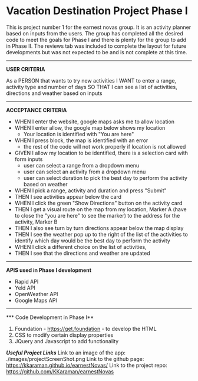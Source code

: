 # Vacation Destination Project Phase I
This is project number 1 for the earnest novas group.  It is an activity planner based on inputs from the users.  The group has completed all the desired code to meet the goals for Phase I and there is plenty for the group to add in Phase II.  The reviews tab was included to complete the layout for future developments but was not expected to be and is not complete at this time.  

***

**USER CRITERIA** 

As a PERSON that wants to try new activities
I WANT to enter a range, activity type and number of days
SO THAT I can see a list of activities, directions and weather based on inputs 

***

**ACCEPTANCE CRITERIA**
* WHEN I enter the website, google maps asks me to allow location
* WHEN I enter allow, the google map below shows my location
    - Your location is identified with "You are here"
* WHEN I press block, the map is identified with an error
    - the rest of the code will not work properly if location is not allowed
* GIVEN I allow my location to be identified, there is a selection card with form inputs
    - user can select a range from a dropdown menu
    - user can select an activity from a dropdown menu
    - user can select duration to pick the best day to perform the activity based on weather
* WHEN I pick a range, activity and duration and press "Submit"
* THEN I see activities appear below the card
* WHEN I click the green "Show Directions" button on the activity card
* THEN I get a visual route on the map from my location, Marker A (have to close the "you are here" to see the marker) to the address for the activity, Marker B
* THEN I also see turn by turn directions appear below the map display
* THEN I see the weather pop up to the right of the list of the activities to identify which day would be the best day to perform the activity
* WHEN I click a different choice on the list of activities, 
* THEN I see that the directions and weather are updated

***

**APIS used in Phase I development**
* Rapid API
* Yeld API
* OpenWeather API
* Google Maps API

***

*** Code Development in Phase I**
1. Foundation - https://get.foundation - to develop the HTML 
2. CSS to modify certain display properties
3. JQuery and Javascript to add functionality

***Useful Project Links***
Link to an image of the app: ./images/projectScreenShot.png
Link to the github page:  https://kkaraman.github.io/earnestNovas/
Link to the project repo:  https://github.com/KKaraman/earnestNovas

